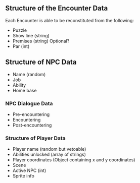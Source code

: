 ## Structure of the Encounter Data

Each Encounter is able to be reconstituted from the following:

- Puzzle
- Show line (string)
- Premises (string) Optional?
- Par (int)

## Structure of NPC Data

- Name (random)
- Job
- Ability
- Home base

### NPC Dialogue Data

- Pre-encountering
- Encountering
- Post-encountering

### Structure of Player Data

- Player name (random but vetoable)
- Abilities unlocked (array of strings)
- Player coordinates (Object containing x and y coordinates)
- Scene
- Active NPC (int)
- Sprite info
